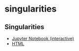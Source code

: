 # singularities

## Singularities
- [Jupyter Notebook (interactive)](https://github.com/easai/singularities/blob/main/singularities.ipynb)
- [HTML]()
